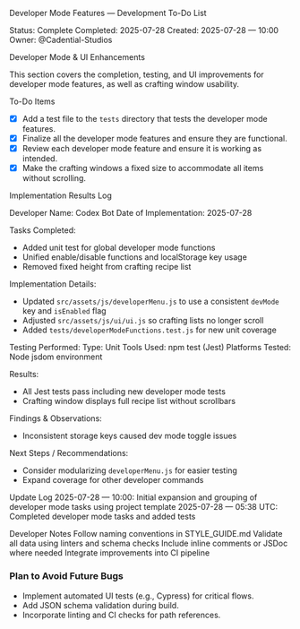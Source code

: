 
Developer Mode Features — Development To-Do List

Status: Complete
Completed: 2025-07-28
Created: 2025-07-28 — 10:00
Owner: @Cadential-Studios

Developer Mode & UI Enhancements

This section covers the completion, testing, and UI improvements for developer mode features, as well as crafting window usability.

To-Do Items
- [x] Add a test file to the `tests` directory that tests the developer mode features.
- [x] Finalize all the developer mode features and ensure they are functional.
- [x] Review each developer mode feature and ensure it is working as intended.
- [x] Make the crafting windows a fixed size to accommodate all items without scrolling.

Implementation Results Log

Developer Name: Codex Bot
Date of Implementation: 2025-07-28

Tasks Completed:
- Added unit test for global developer mode functions
- Unified enable/disable functions and localStorage key usage
- Removed fixed height from crafting recipe list

Implementation Details:
- Updated `src/assets/js/developerMenu.js` to use a consistent `devMode` key and `isEnabled` flag
- Adjusted `src/assets/js/ui/ui.js` so crafting lists no longer scroll
- Added `tests/developerModeFunctions.test.js` for new unit coverage

Testing Performed:
Type: Unit
Tools Used: npm test (Jest)
Platforms Tested: Node jsdom environment

Results:
- All Jest tests pass including new developer mode tests
- Crafting window displays full recipe list without scrollbars

Findings & Observations:
- Inconsistent storage keys caused dev mode toggle issues

Next Steps / Recommendations:
- Consider modularizing `developerMenu.js` for easier testing
- Expand coverage for other developer commands

Update Log
2025-07-28 — 10:00: Initial expansion and grouping of developer mode tasks using project template
2025-07-28 — 05:38 UTC: Completed developer mode tasks and added tests

Developer Notes
Follow naming conventions in STYLE_GUIDE.md
Validate all data using linters and schema checks
Include inline comments or JSDoc where needed
Integrate improvements into CI pipeline

### Plan to Avoid Future Bugs
- Implement automated UI tests (e.g., Cypress) for critical flows.
- Add JSON schema validation during build.
- Incorporate linting and CI checks for path references.

